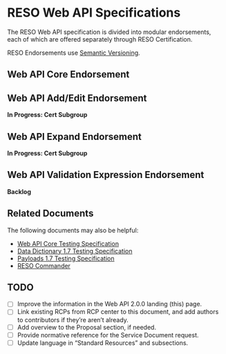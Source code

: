 # RESO Web API Specifications

The RESO Web API specification is divided into modular endorsements, each of which are offered separately through RESO Certification. 

RESO Endorsements use [Semantic Versioning](https://semver.org/).

## Web API Core Endorsement

## Web API Add/Edit Endorsement
**In Progress: Cert Subgroup**

## Web API Expand Endorsement
**In Progress: Cert Subgroup**

## Web API Validation Expression Endorsement
**Backlog**

## Related Documents
The following documents may also be helpful:
* [Web API Core Testing Specification](https://docs.google.com/document/d/1btCduOpWWzeadeMcSviA8M9dclIz23P-bPUGKwcD0NY/edit#heading=h.tsujzsa8zmlt)
* [Data Dictionary 1.7 Testing Specification](https://docs.google.com/document/d/15DFf9kDX_mlGCJVOch2fztl8W5h-yd18N0_03Sb4HwM/edit?usp=sharing)
* [Payloads 1.7 Testing Specification](https://docs.google.com/document/d/1hNMqmDdK0C31tKrfdZnHIk1WmJPbAuluV_eJbErddCo/edit?usp=sharing)
* [RESO Commander](https://github.com/RESOStandards/web-api-commander)

## TODO
- [ ] Improve the information in the Web API 2.0.0 landing (this) page.
- [ ] Link existing RCPs from RCP center to this document, and add authors to contributors if they’re aren’t already.
- [ ] Add overview to the Proposal section, if needed.
- [ ] Provide normative reference for the Service Document request.
- [ ] Update language in “Standard Resources” and subsections.
